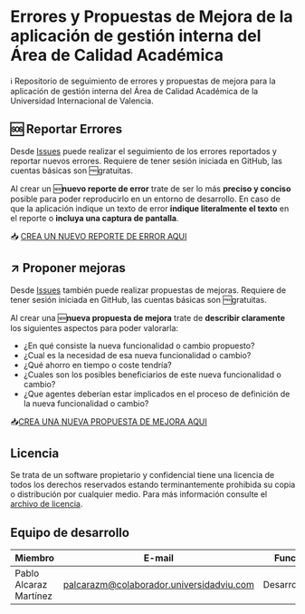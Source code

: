 # Errores y Propuestas de Mejora de la aplicación de gestión interna del Área de Calidad Académica
:information_source: Repositorio de seguimiento de errores y propuestas de mejora para la aplicación de gestión interna del Área de Calidad Académica de la Universidad Internacional de Valencia.

## :sos: Reportar Errores
Desde [Issues](https://github.com/UPAM5A/gestion-interna-bugTracker/issues) puede realizar el seguimiento de los errores reportados y reportar nuevos errores. Requiere de tener sesión iniciada en GitHub, las cuentas básicas son :free:gratuitas.

Al crear un :new:**nuevo reporte de error** trate de ser lo más **preciso y conciso** posible para poder reproducirlo en un entorno de desarrollo. En caso de que la aplicación indique un texto de error **indique literalmente el texto** en el reporte o **incluya una captura de pantalla**.

:inbox_tray: [CREA UN NUEVO REPORTE DE ERROR AQUI](https://github.com/UPAM5A/gestion-interna-bugTracker/issues/new/choose)

## :arrow_upper_right: Proponer mejoras
Desde [Issues](https://github.com/UPAM5A/gestion-interna-bugTracker/issues) también puede realizar propuestas de mejoras. Requiere de tener sesión iniciada en GitHub, las cuentas básicas son :free:gratuitas.

Al crear una :new:**nueva propuesta de mejora** trate de **describir claramente** los siguientes aspectos para poder valorarla:
* ¿En qué consiste la nueva funcionalidad o cambio propuesto?
* ¿Cual es la necesidad de esa nueva funcionalidad o cambio?
* ¿Qué ahorro en tiempo o coste tendría?
* ¿Cuales son los posibles beneficiarios de este nueva funcionalidad o cambio?
* ¿Que agentes deberían estar implicados en el proceso de definición de la nueva funcionalidad o cambio?

:inbox_tray:[CREA UNA NUEVA PROPUESTA DE MEJORA AQUI](https://github.com/UPAM5A/gestion-interna-bugTracker/issues/new/choose)

## Licencia
Se trata de un software propietario y confidencial tiene una licencia de todos los derechos reservados estando terminantemente prohibida su copia o distribución por cualquier medio.
Para más información consulte el [archivo de licencia](LICENSE.md).

## Equipo de desarrollo
Miembro | E-mail | Función
------- | ------ | -------
Pablo Alcaraz Martínez | <palcarazm@colaborador.universidadviu.com> | Desarrollador
